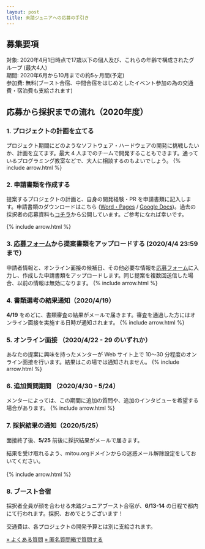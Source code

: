 ```yaml
---
layout: post
title: 未踏ジュニアへの応募の手引き
---
```


## 募集要項
対象: 2020年4月1日時点で17歳以下の個人及び、これらの年齢で構成されたグループ (最大4人)  
期間: 2020年6月から10月までの約5ヶ月間(予定)  
参加費: 無料(ブースト合宿、中間合宿をはじめとしたイベント参加の為の交通費・宿泊費も支給されます)

## 応募から採択までの流れ（2020年度）
### 1. プロジェクトの計画を立てる
プロジェクト期間にどのようなソフトウェア・ハードウェアの開発に挑戦したいか、計画を立てます。最大 4 人までのチームで開発することもできます。通っているプログラミング教室などで、大人に相談するのもよいでしょう。
{% include arrow.html %}

### 2. 申請書類を作成する
提案するプロジェクトの計画と、自身の開発経験・PR を申請書類に記入します。申請書類のダウンロードはこちら ([Word・Pages](https://jr.mitou.org/assets/other/mitoujr_application_2020.zip) / [Google Docs](https://docs.google.com/document/d/1hjDYf2DbFBkXLyrAl9HKKc9sS40XbZ_iN2j-HKZXD9g/edit?usp=sharing))。過去の採択者の応募資料も[コチラ](https://jr.mitou.org/assets/other/2019_application_samples.zip)から公開しています。ご参考になれば幸いです。

{% include arrow.html %}

### 3. [応募フォーム](https://mitoujr.wufoo.com/forms/p6cginb0iftz5s/)から提案書類をアップロードする (2020/4/4 23:59まで）
申請者情報と、オンライン面接の候補日、その他必要な情報を<a href="https://mitoujr.wufoo.com/forms/p6cginb0iftz5s/">応募フォーム</a>に入力し、作成した申請書類をアップロードします。同じ提案を複数回送信した場合、以前の情報は無効になります。
{% include arrow.html %}

### 4. 書類選考の結果通知（2020/4/19）
**4/19** をめどに、書類審査の結果がメールで届きます。審査を通過した方にはオンライン面接を実施する日時が通知されます。
{% include arrow.html %}

### 5. オンライン面接 （2020/4/22 - 29 のいずれか）
あなたの提案に興味を持ったメンターが Web サイト上で 10〜30 分程度のオンライン面接を行います。結果はこの場では通知されません。
{% include arrow.html %}

### 6. 追加質問期間 （2020/4/30 - 5/24）
メンターによっては、この期間に追加の質問や、追加のインタビューを希望する場合があります。
{% include arrow.html %}

### 7. 採択結果の通知（2020/5/25）
面接終了後、**5/25** 前後に採択結果がメールで届きます。
<div class="tips">結果を受け取れるよう、mitou.orgドメインからの迷惑メール解除設定をしておいてください。</div><br>
{% include arrow.html %}

### 8. ブースト合宿
採択者全員が顔を合わせる未踏ジュニアブースト合宿が、**6/13-14** の日程で都内にて行われます。採択、おめでとうございます！

<div class="tips">交通費は、各プロジェクトの開発予算とは別に支給されます。</div>


<a href="/#faq" class="button">» よくある質問</a>
<a href="https://bit.ly/mitoujr-q-box" class="button">» 匿名質問箱で質問する</a>
